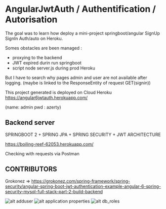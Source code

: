 # AngularJwtAuth / Authentification / Autorisation 

The goal was to learn how deploy a mini-project springboot/angular SignUp SignIn Auth/auto  on Heroku.

Somes obstacles are been managed :
- proxying to the backend
- JWT expired durin run springboot
- script node server.js during prod Heroku

But I have to search why pages admin and user are not available after logging.
(maybe is linked to the ResponseEntity of request GET(signin)) 

This project generated is deployed on Cloud Heroku
https://angular6jwtauth.herokuapp.com/

(name: admin pwd : azerty)
 

## Backend server
SPRINGBOOT 2 + SPRING JPA + SPRING SECURITY + JWT ARCHITECTURE

https://boiling-reef-62053.herokuapp.com/  

Checking with requests via Postman

## CONTRIBUTORS

Grokonez => https://grokonez.com/spring-framework/spring-security/angular-spring-boot-jwt-authentication-example-angular-6-spring-security-mysql-full-stack-part-2-build-backend

![alt adduser](https://user-images.githubusercontent.com/43437042/56903694-12d6fd80-6a9d-11e9-999a-5300837075bd.JPG)
![alt application properties](https://user-images.githubusercontent.com/43437042/56903695-12d6fd80-6a9d-11e9-85e2-858d24eff074.JPG)
![alt db_roles](https://user-images.githubusercontent.com/43437042/56903696-12d6fd80-6a9d-11e9-96ee-42b2768eb55d.JPG)

